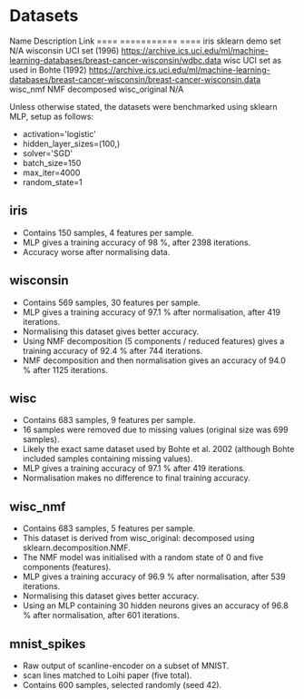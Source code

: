 # Datasets

Name		Description			Link
====		===========			====
iris		sklearn demo set		N/A
wisconsin	UCI set (1996)			https://archive.ics.uci.edu/ml/machine-learning-databases/breast-cancer-wisconsin/wdbc.data
wisc		UCI set as used in Bohte (1992) https://archive.ics.uci.edu/ml/machine-learning-databases/breast-cancer-wisconsin/breast-cancer-wisconsin.data
wisc_nmf	NMF decomposed wisc_original	N/A

Unless otherwise stated, the datasets were benchmarked using sklearn MLP, setup as follows:
- activation='logistic'
- hidden_layer_sizes=(100,)
- solver='SGD'
- batch_size=150
- max_iter=4000
- random_state=1

## iris

- Contains 150 samples, 4 features per sample.
- MLP gives a training accuracy of 98 %, after 2398 iterations.
- Accuracy worse after normalising data.

## wisconsin

- Contains 569 samples, 30 features per sample.
- MLP gives a training accuracy of 97.1 % after normalisation, after 419 iterations.
- Normalising this dataset gives better accuracy.
- Using NMF decomposition (5 components / reduced features) gives a training accuracy of 92.4 % after 744 iterations.
- NMF decomposition and then normalisation gives an accuracy of 94.0 % after 1125 iterations.

## wisc

- Contains 683 samples, 9 features per sample.
- 16 samples were removed due to missing values (original size was 699 samples).
- Likely the exact same dataset used by Bohte et al. 2002 (although Bohte included samples containing missing values).
- MLP gives a training accuracy of 97.1 % after 419 iterations.
- Normalisation makes no difference to final training accuracy.

## wisc_nmf

- Contains 683 samples, 5 features per sample. 
- This dataset is derived from wisc_original: decomposed using sklearn.decomposition.NMF.
- The NMF model was initialised with a random state of 0 and five components (features).
- MLP gives a training accuracy of 96.9 % after normalisation, after 539 iterations.
- Normalising this dataset gives better accuracy.
- Using an MLP containing 30 hidden neurons gives an accuracy of 96.8 % after normalisation, after 601 iterations.

## mnist_spikes

- Raw output of scanline-encoder on a subset of MNIST.
- scan lines matched to Loihi paper (five total).
- Contains 600 samples, selected randomly (seed 42).

